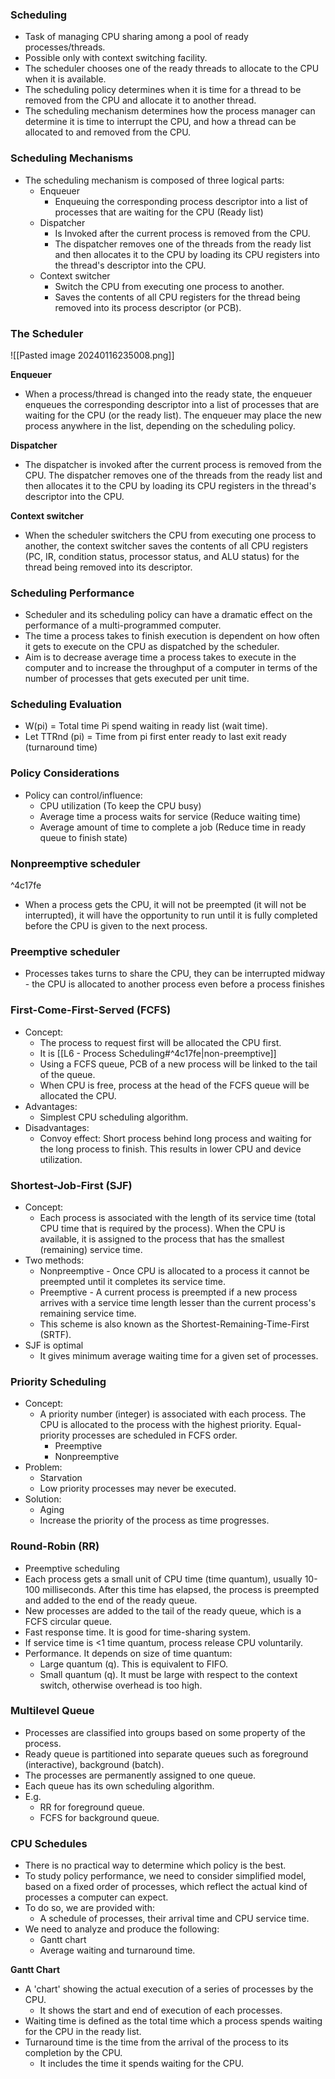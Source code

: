 ### Scheduling
- Task of managing CPU sharing among a pool of ready processes/threads.
- Possible only with context switching facility.
- The scheduler chooses one of the ready threads to allocate to the CPU when it is available.
- The scheduling policy determines when it is time for a thread to be removed from the CPU and allocate it to another thread.
- The scheduling mechanism determines how the process manager can determine it is time to interrupt the CPU, and how a thread can be allocated to and removed from the CPU.

### Scheduling Mechanisms
- The scheduling mechanism is composed of three logical parts:
	- Enqueuer
		- Enqueuing the corresponding process descriptor into a list of processes that are waiting for the CPU (Ready list)
	- Dispatcher
		- Is Invoked after the current process is removed from the CPU. 
		- The dispatcher removes one of the threads from the ready list and then allocates it to the CPU by loading its CPU registers into the thread's descriptor into the CPU.
	- Context switcher
		- Switch the CPU from executing one process to another.
		- Saves the contents of all CPU registers for the thread being removed into its process descriptor (or PCB).

### The Scheduler
![[Pasted image 20240116235008.png]]

**Enqueuer**
- When a process/thread is changed into the ready state, the enqueuer enqueues the corresponding descriptor into a list of processes that are waiting for the CPU (or the ready list). The enqueuer may place the new process anywhere in the list, depending on the scheduling policy.

**Dispatcher**
- The dispatcher is invoked after the current process is removed from the CPU. The dispatcher removes one of the threads from the ready list and then allocates it to the CPU by loading its CPU registers in the thread's descriptor into the CPU.

**Context switcher**
- When the scheduler switchers the CPU from executing one process to another, the context switcher saves the contents of all CPU registers (PC, IR, condition status, processor status, and ALU status) for the thread being removed into its descriptor.

### Scheduling Performance
- Scheduler and its scheduling policy can have a dramatic effect on the performance of a multi-programmed computer.
- The time a process takes to finish execution is dependent on how often it gets to execute on the CPU as dispatched by the scheduler.
- Aim is to decrease average time a process takes to execute in the computer and to increase the throughput of a computer in terms of the number of processes that gets executed per unit time.

### Scheduling Evaluation
- W(pi) = Total time Pi spend waiting in ready list (wait time).
- Let TTRnd (pi) = Time from pi first enter ready to last exit ready (turnaround time)

### Policy Considerations
- Policy can control/influence:
	- CPU utilization (To keep the CPU busy)
	- Average time a process waits for service (Reduce waiting time)
	- Average amount of time to complete a job (Reduce time in ready queue to finish state)

### Nonpreemptive scheduler
^4c17fe
- When a process gets the CPU, it will not be preempted (it will not be interrupted), it will have the opportunity to run until it is fully completed before the CPU is given to the next process.

### Preemptive scheduler
- Processes takes turns to share the CPU, they can be interrupted midway - the CPU is allocated to another process even before a process finishes


### First-Come-First-Served (FCFS)
- Concept:
	- The process to request first will be allocated the CPU first.
	- It is [[L6 - Process Scheduling#^4c17fe|non-preemptive]]
	- Using a FCFS queue, PCB of a new process will be linked to the tail of the queue.
	- When CPU is free, process at the head of the FCFS queue will be allocated the CPU.
- Advantages:
	- Simplest CPU scheduling algorithm.
- Disadvantages:
	- Convoy effect: Short process behind long process and waiting for the long process to finish. This results in lower CPU and device utilization.

### Shortest-Job-First (SJF)
- Concept:
	- Each process is associated with the length of its service time (total CPU time that is required by the process). When the CPU is available, it is assigned to the process that has the smallest (remaining) service time.
- Two methods:
	- Nonpreemptive - Once CPU is allocated to a process it cannot be preempted until it completes its service time.
	- Preemptive - A current process is preempted if a new process arrives with a service time length lesser than the current process's remaining service time.
	- This scheme is also known as the Shortest-Remaining-Time-First (SRTF).
- SJF is optimal 
	- It gives minimum average waiting time for a given set of processes.

### Priority Scheduling
- Concept:
	- A priority number (integer) is associated with each process. The CPU is allocated to the process with the highest priority. Equal-priority processes are scheduled in FCFS order.
		- Preemptive
		- Nonpreemptive
- Problem:
	- Starvation
	- Low priority processes may never be executed.
- Solution:
	- Aging
	- Increase the priority of the process as time progresses.

### Round-Robin (RR)
- Preemptive scheduling
- Each process gets a small unit of CPU time (time quantum), usually 10-100 milliseconds. After this time has elapsed, the process is preempted and added to the end of the ready queue.
- New processes are added to the tail of the ready queue, which is a FCFS circular queue.
- Fast response time. It is good for time-sharing system.
- If service time is <1 time quantum, process release CPU voluntarily. 
- Performance. It depends on size of time quantum:
	- Large quantum (q). This is equivalent to FIFO.
	- Small quantum (q). It must be large with respect to the context switch, otherwise overhead is too high.

### Multilevel Queue
- Processes are classified into groups based on some property of the process.
- Ready queue is partitioned into separate queues such as foreground (interactive), background (batch).
- The processes are permanently assigned to one queue. 
- Each queue has its own scheduling algorithm. 
- E.g.
	- RR for foreground queue.
	- FCFS for background queue.

### CPU Schedules
- There is no practical way to determine which policy is the best.
- To study policy performance, we need to consider simplified model, based on a fixed order of processes, which reflect the actual kind of processes a computer can expect.
- To do so, we are provided with:
	- A schedule of processes, their arrival time and CPU service time.
- We need to analyze and produce the following:
	- Gantt chart
	- Average waiting and turnaround time.

**Gantt Chart**
- A 'chart' showing the actual execution of a series of processes by the CPU.
	- It shows the start and end of execution of each processes.
-  Waiting time is defined as the total time which a process spends waiting for the CPU in the ready list.
- Turnaround time is the time from the arrival of the process to its completion by the CPU.
	- It includes the time it spends waiting for the CPU.
 